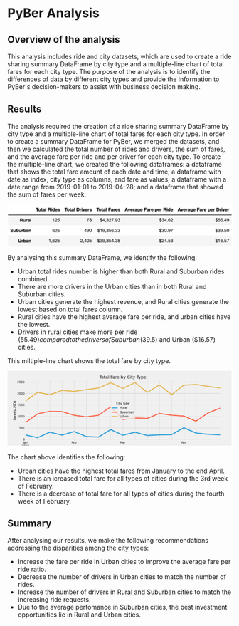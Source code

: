 # PyBer Analysis

## Overview of the analysis

This analysis includes ride and city datasets, which are used to create a ride sharing summary DataFrame by city type and a multiple-line chart of total fares for each city type. 
The purpose of the analysis is to identify the differences of data by different city types and provide the information to PyBer's decision-makers to assist with business decision making.

## Results

The analysis required the creation of a ride sharing summary DataFrame by city type and a multiple-line chart of total fares for each city type. In order to create a summary DataFrame for PyBer, we merged the datasets, and then we calculated the total number of rides and drivers, the sum of fares, and the average fare per ride and per driver for each city type. To create the multiple-line chart, we created the following dataframes: a dataframe that shows the total fare amount of each date and time; a dataframe with date as index, city type as columns, and fare as values; a dataframe with a date range from 2019-01-01 to 2019-04-28; and a dataframe that showed the sum of fares per week.

![](https://github.com/EnoVaqari/PyBer_Analysis/blob/main/analysis/PyBer_summary_df.png)

By analysing this summary DataFrame, we identify the following:

* Urban total rides number is higher than both Rural and Suburban rides combined.
* There are more drivers in the Urban cities than in both Rural and Suburban cities.
* Urban cities generate the highest revenue, and Rural cities generate the lowest based on total fares column.
* Rural cities have the highest average fare per ride, and urban cities have the lowest.
* Drivers in rural cities make more per ride ($55.49) compared to the drivers of Suburban ($39.5) and Urban ($16.57) cities.

This miltiple-line chart shows the total fare by city type.



![](https://github.com/EnoVaqari/PyBer_Analysis/blob/main/analysis/PyBer_fare_summary.png)


The chart above identifies the following:

* Urban cities have the highest total fares from January to the end April.
* There is an icreased total fare for all types of cities during the 3rd week of February.
* There is a decrease of total fare for all types of cities during the fourth week of February.


## Summary 

After analysing our results, we make the following recommendations addressing the disparities among the city types:


* Increase the fare per ride in Urban cities to improve the average fare per ride ratio.
* Decrease the number of drivers in Urban cities to match the number of rides.
* Increase the number of drivers in Rural and Suburban cities to match the increasing ride requests.
* Due to the average perfomance in Suburban cities, the best investment opportunities lie in Rural and Urban cities.
